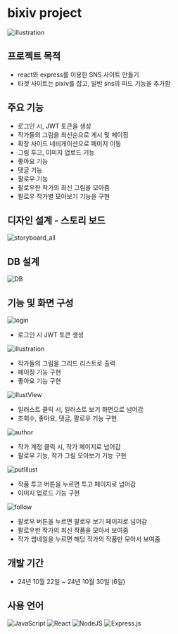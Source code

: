# bixiv project

![illustration](https://github.com/user-attachments/assets/32b32c7b-f2bb-41f6-a893-77188e71cf95)


## 프로젝트 목적

* react와 express를 이용한 SNS 사이트 만들기
* 타겟 사이트는 pixiv를 잡고, 일반 sns의 피드 기능을 추가함


## 주요 기능

* 로그인 시, JWT 토큰을 생성
* 작가들의 그림을 최신순으로 게시 및 페이징
* 확장 사이드 네비게이션으로 페이지 이동
* 그림 투고, 이미지 업로드 기능
* 좋아요 기능
* 댓글 기능
* 팔로우 기능
* 팔로우한 작가의 최신 그림을 모아줌
* 팔로우 작가별 모아보기 기능을 구현


## 디자인 설계 - 스토리 보드

![storyboard_all](https://github.com/user-attachments/assets/d003225c-affd-45bb-8afa-cf4152e72b13)


## DB 설계

![DB](https://github.com/user-attachments/assets/63b211f9-e231-4dac-81fe-b8251bae895d)


## 기능 및 화면 구성

![login](https://github.com/user-attachments/assets/daa49ac5-17f1-4cfb-889b-f0f5a1d02c39)


* 로그인 시 JWT 토큰 생성


![illustration](https://github.com/user-attachments/assets/a9fdf783-a906-4b64-b02a-fab3c7713163)


* 작가들의 그림을 그리드 리스트로 출력
* 페이징 기능 구현
* 좋아요 기능 구현


![illustView](https://github.com/user-attachments/assets/4bbb7061-075e-44dd-8e5e-d01448756150)


* 일러스트 클릭 시, 일러스트 보기 화면으로 넘어감
* 조회수, 좋아요, 댓글, 팔로우 기능 구현


![author](https://github.com/user-attachments/assets/8cc7581f-bb05-4a0f-91a8-ae659d7dd75b)


* 작가 계정 클릭 시, 작가 페이지로 넘어감
* 팔로우 기능, 작가 그림 모아보기 기능 구현


![putIllust](https://github.com/user-attachments/assets/8478f684-bc98-46be-9703-492e25de7e13)


* 작품 투고 버튼을 누르면 투고 페이지로 넘어감
* 이미지 업로드 기능 구현


![follow](https://github.com/user-attachments/assets/e82fdf58-5355-48e7-8cf9-cc9c3f39fe22)


* 팔로우 버튼을 누르면 팔로우 보기 페이지로 넘어감
* 팔로우한 작가의 최신 작품을 모아서 보여줌
* 작가 썸네일을 누르면 해당 작가의 작품만 모아서 보여줌


## 개발 기간
* 24년 10월 22일 ~ 24년 10월 30일 (6일)


## 사용 언어
![JavaScript](https://img.shields.io/badge/javascript-%23323330.svg?style=for-the-badge&logo=javascript&logoColor=%23F7DF1E)
![React](https://img.shields.io/badge/react-%2320232a.svg?style=for-the-badge&logo=react&logoColor=%2361DAFB)
![NodeJS](https://img.shields.io/badge/node.js-6DA55F?style=for-the-badge&logo=node.js&logoColor=white)
![Express.js](https://img.shields.io/badge/express.js-%23404d59.svg?style=for-the-badge&logo=express&logoColor=%2361DAFB)
